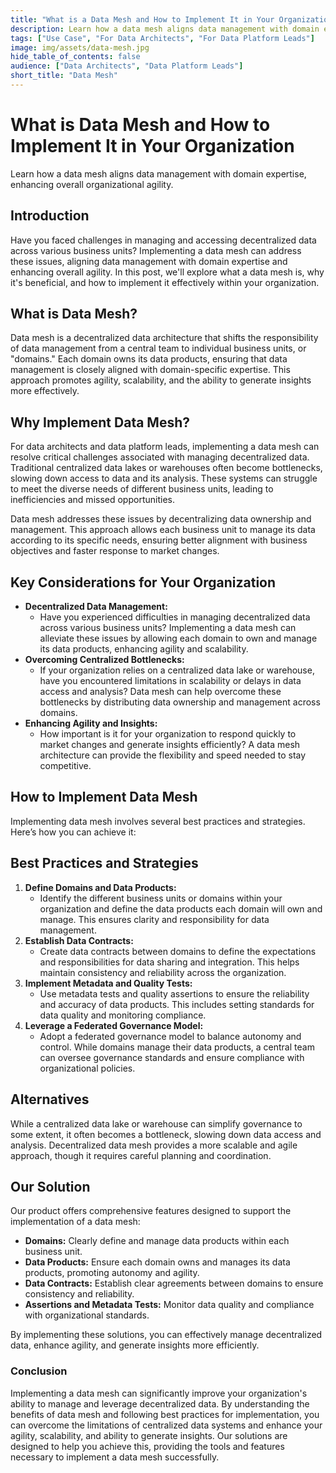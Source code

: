 ```yaml
---
title: "What is a Data Mesh and How to Implement It in Your Organization"
description: Learn how a data mesh aligns data management with domain expertise, enhancing overall organizational agility.
tags: ["Use Case", "For Data Architects", "For Data Platform Leads"]
image: img/assets/data-mesh.jpg
hide_table_of_contents: false
audience: ["Data Architects", "Data Platform Leads"]
short_title: "Data Mesh"
---
```


# What is Data Mesh and How to Implement It in Your Organization

Learn how a data mesh aligns data management with domain expertise, enhancing overall organizational agility.

<!--truncate-->

## Introduction

Have you faced challenges in managing and accessing decentralized data across various business units? Implementing a data mesh can address these issues, aligning data management with domain expertise and enhancing overall agility. In this post, we'll explore what a data mesh is, why it's beneficial, and how to implement it effectively within your organization.

## What is Data Mesh?

Data mesh is a decentralized data architecture that shifts the responsibility of data management from a central team to individual business units, or "domains." Each domain owns its data products, ensuring that data management is closely aligned with domain-specific expertise. This approach promotes agility, scalability, and the ability to generate insights more effectively.

## Why Implement Data Mesh?

For data architects and data platform leads, implementing a data mesh can resolve critical challenges associated with managing decentralized data. Traditional centralized data lakes or warehouses often become bottlenecks, slowing down access to data and its analysis. These systems can struggle to meet the diverse needs of different business units, leading to inefficiencies and missed opportunities.

Data mesh addresses these issues by decentralizing data ownership and management. This approach allows each business unit to manage its data according to its specific needs, ensuring better alignment with business objectives and faster response to market changes.

## Key Considerations for Your Organization

- **Decentralized Data Management:**
  - Have you experienced difficulties in managing decentralized data across various business units? Implementing a data mesh can alleviate these issues by allowing each domain to own and manage its data products, enhancing agility and scalability.
- **Overcoming Centralized Bottlenecks:**
  - If your organization relies on a centralized data lake or warehouse, have you encountered limitations in scalability or delays in data access and analysis? Data mesh can help overcome these bottlenecks by distributing data ownership and management across domains.
- **Enhancing Agility and Insights:**
  - How important is it for your organization to respond quickly to market changes and generate insights efficiently? A data mesh architecture can provide the flexibility and speed needed to stay competitive.

## How to Implement Data Mesh

Implementing data mesh involves several best practices and strategies. Here’s how you can achieve it:

## Best Practices and Strategies

1. **Define Domains and Data Products:**
   - Identify the different business units or domains within your organization and define the data products each domain will own and manage. This ensures clarity and responsibility for data management.
2. **Establish Data Contracts:**
   - Create data contracts between domains to define the expectations and responsibilities for data sharing and integration. This helps maintain consistency and reliability across the organization.
3. **Implement Metadata and Quality Tests:**
   - Use metadata tests and quality assertions to ensure the reliability and accuracy of data products. This includes setting standards for data quality and monitoring compliance.
4. **Leverage a Federated Governance Model:**
   - Adopt a federated governance model to balance autonomy and control. While domains manage their data products, a central team can oversee governance standards and ensure compliance with organizational policies.

## Alternatives

While a centralized data lake or warehouse can simplify governance to some extent, it often becomes a bottleneck, slowing down data access and analysis. Decentralized data mesh provides a more scalable and agile approach, though it requires careful planning and coordination.

## Our Solution

Our product offers comprehensive features designed to support the implementation of a data mesh:

- **Domains:** Clearly define and manage data products within each business unit.
- **Data Products:** Ensure each domain owns and manages its data products, promoting autonomy and agility.
- **Data Contracts:** Establish clear agreements between domains to ensure consistency and reliability.
- **Assertions and Metadata Tests:** Monitor data quality and compliance with organizational standards.

By implementing these solutions, you can effectively manage decentralized data, enhance agility, and generate insights more efficiently.

### Conclusion

Implementing a data mesh can significantly improve your organization's ability to manage and leverage decentralized data. By understanding the benefits of data mesh and following best practices for implementation, you can overcome the limitations of centralized data systems and enhance your agility, scalability, and ability to generate insights. Our solutions are designed to help you achieve this, providing the tools and features necessary to implement a data mesh successfully.
